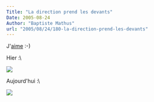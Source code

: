 ```yaml
---
Title: "La direction prend les devants"
Date: 2005-08-24
Author: "Baptiste Mathus"
url: "2005/08/24/180-la-direction-prend-les-devants"
---
```




J'[aime](http://www.comics.com/comics/dilbert/archive/dilbert-20050823.html) :-)

Hier :\

![](http://www.comics.com/comics/dilbert/archive/images/dilbert2045784050823.gif)

Aujourd'hui :\

![](http://www.comics.com/comics/dilbert/archive/images/dilbert2003052250824.gif)


